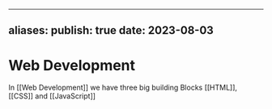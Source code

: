 
---
aliases:
publish: true
date: 2023-08-03
---
# Web Development

In [[Web Development]] we have three big building Blocks [[HTML]], [[CSS]] and [[JavaScript]]

